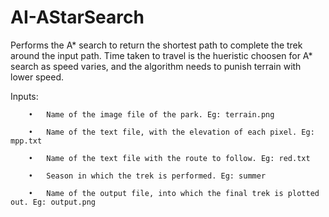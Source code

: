 # AI-AStarSearch

Performs the A* search to return the shortest path to complete the trek around the input path. Time taken to travel is the hueristic choosen for A* search as speed varies, and the algorithm needs to punish terrain with lower speed. 

Inputs:

        •	Name of the image file of the park. Eg: terrain.png

        •	Name of the text file, with the elevation of each pixel. Eg: mpp.txt

        •	Name of the text file with the route to follow. Eg: red.txt

        •	Season in which the trek is performed. Eg: summer

        •	Name of the output file, into which the final trek is plotted out. Eg: output.png
